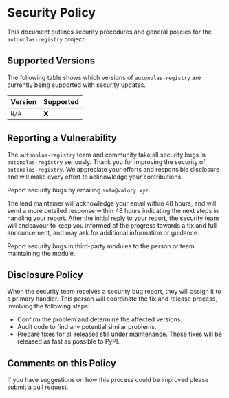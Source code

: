 # Security Policy

This document outlines security procedures and general policies for the `autonolas-registry` project.

## Supported Versions

The following table shows which versions of `autonolas-registry` are currently being supported with security updates.

| Version | Supported          |
| ------- | ------------------ |
| `N/A`   | :x:                |

## Reporting a Vulnerability

The `autonolas-registry` team and community take all security bugs in `autonolas-registry` seriously. Thank you for improving the security of `autonolas-registry`. We appreciate your efforts and responsible disclosure and will make every effort to acknowledge your contributions.

Report security bugs by emailing `info@valory.xyz`.

The lead maintainer will acknowledge your email within 48 hours, and will send a more detailed response within 48 hours indicating the next steps in handling your report. After the initial reply to your report, the security team will endeavour to keep you informed of the progress towards a fix and full announcement, and may ask for additional information or guidance.

Report security bugs in third-party modules to the person or team maintaining the module.

## Disclosure Policy

When the security team receives a security bug report, they will assign it to a primary handler. This person will coordinate the fix and release process, involving the following steps:

- Confirm the problem and determine the affected versions.
- Audit code to find any potential similar problems.
- Prepare fixes for all releases still under maintenance. These fixes will be released as fast as possible to PyPI.

## Comments on this Policy

If you have suggestions on how this process could be improved please submit a pull request.
